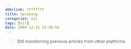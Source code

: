 ```yaml
---
abbrlink: ffffffff
title: Upcoming
categories: nil
tags: [nil]
date: 2099-12-31 23:59:59
---
```


> Still transferring previous articles from other platforms. 
